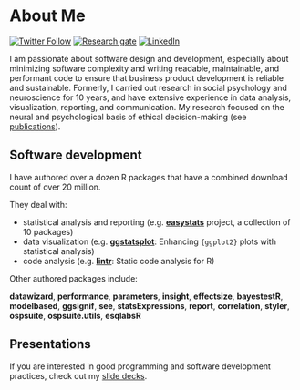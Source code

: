 # About Me

[![Twitter Follow](https://img.shields.io/twitter/follow/patilindrajeets?label=%20%40IndrajeetPatil&style=flat-square&labelColor=2196F3&logo=twitter&logoColor=white&colorB=0D47A1)](https://twitter.com/patilindrajeets)
[![Research gate](https://img.shields.io/badge/-Research%20Gate-green.svg?style=flat-square&logo=researchgate&logoColor=white&colorB=616161&labelColor=00BFA5)](https://www.researchgate.net/profile/Indrajeet-Patil-2)
[![LinkedIn](https://img.shields.io/badge/LinkedIn-0077B5?style=for-the-badge&logo=linkedin&logoColor=white)](https://www.linkedin.com/in/indrajeet-patil-397865174/)

I am passionate about software design and development, especially about minimizing software complexity and
writing readable, maintainable, and performant code to ensure that business product development is reliable and sustainable. Formerly, I carried out research in social psychology and neuroscience for 10 years, and have extensive experience in data analysis, visualization, reporting, and communication. My research focused on the neural and psychological basis of ethical decision-making (see [publications](https://sites.google.com/site/indrajeetspatilmorality/publications)).

## Software development

I have authored over a dozen R packages that have a combined download count of over 20 million.

They deal with:

- statistical analysis and reporting (e.g. [**easystats**](https://easystats.github.io/easystats/) project, a collection of 10 packages)
- data visualization (e.g. [**ggstatsplot**](https://github.com/IndrajeetPatil/ggstatsplot): Enhancing `{ggplot2}` plots with statistical analysis)
- code analysis (e.g. [**lintr**](https://lintr.r-lib.org/): Static code analysis for R)
<!-- - interactive web applications -->

Other authored packages include:

**datawizard**, **performance**, **parameters**, **insight**, **effectsize**, **bayestestR**, **modelbased**,
**ggsignif**, **see**, **statsExpressions**, **report**, **correlation**, **styler**, **ospsuite**, **ospsuite.utils**, **esqlabsR**

## Presentations

If you are interested in good programming and software development practices, check out my [slide decks](https://sites.google.com/site/indrajeetspatilmorality/presentations).

<!-- [![My github stats](https://github-readme-stats.vercel.app/api?username=IndrajeetPatil&count_private=true&show_icons=true&theme=onedark)](https://github.com/anuraghazra/github-readme-stats)
![Top Langs](https://github-readme-stats.vercel.app/api/top-langs/?username=IndrajeetPatil&layout=compact&theme=onedark) -->

<!-- ![Metrics](https://metrics.lecoq.io/IndrajeetPatil?template=classic&config.timezone=Europe%2FBerlin) -->
